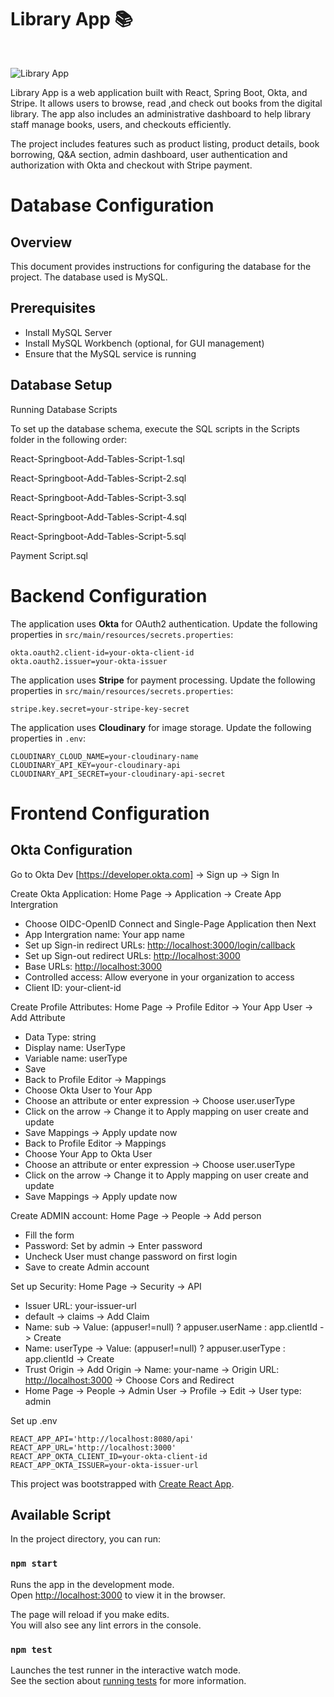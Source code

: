 <h1> Library App 📚 </h1> <br>

![Library App](https://media3.giphy.com/media/v1.Y2lkPTc5MGI3NjExYTdvd2NzZjBoa2ZvdjkxemVuMjU4bW96OG44OXMzank1a3IxczNqMiZlcD12MV9pbnRlcm5hbF9naWZfYnlfaWQmY3Q9Zw/RfJejNCPXFyOZMmKd5/giphy.gif)

Library App is a web application built with React, Spring Boot, Okta, and Stripe. It allows users to browse, read ,and check out books from the digital library. The app also includes an administrative dashboard to help library staff manage books, users, and checkouts efficiently.  

The project includes features such as product listing, product details, book borrowing, Q&A section, admin dashboard, user authentication and authorization with Okta and checkout with Stripe payment.

# Database Configuration

## Overview
This document provides instructions for configuring the database for the project. The database used is MySQL.

## Prerequisites
- Install MySQL Server
- Install MySQL Workbench (optional, for GUI management)
- Ensure that the MySQL service is running

## Database Setup

Running Database Scripts

To set up the database schema, execute the SQL scripts in the Scripts folder in the following order:

React-Springboot-Add-Tables-Script-1.sql

React-Springboot-Add-Tables-Script-2.sql

React-Springboot-Add-Tables-Script-3.sql

React-Springboot-Add-Tables-Script-4.sql

React-Springboot-Add-Tables-Script-5.sql

Payment Script.sql


# Backend Configuration

The application uses **Okta** for OAuth2 authentication. Update the following properties in `src/main/resources/secrets.properties`:

```
okta.oauth2.client-id=your-okta-client-id
okta.oauth2.issuer=your-okta-issuer
```

The application uses **Stripe** for payment processing. Update the following properties in `src/main/resources/secrets.properties`:

```
stripe.key.secret=your-stripe-key-secret
```

The application uses **Cloudinary** for image storage. Update the following properties in `.env`:

```
CLOUDINARY_CLOUD_NAME=your-cloudinary-name
CLOUDINARY_API_KEY=your-cloudinary-api
CLOUDINARY_API_SECRET=your-cloudinary-api-secret
```


# Frontend Configuration
## Okta Configuration
Go to Okta Dev [https://developer.okta.com] -> Sign up -> Sign In

Create Okta Application: Home Page -> Application -> Create App Intergration
- Choose OIDC-OpenID Connect and Single-Page Application then Next
- App Intergration name: Your app name
- Set up Sign-in redirect URLs: [http://localhost:3000/login/callback](http://localhost:3000/login/callback)
- Set up Sign-out redirect URLs: [http://localhost:3000](http://localhost:3000)
- Base URLs: [http://localhost:3000](http://localhost:3000)
- Controlled access: Allow everyone in your organization to access
- Client ID: your-client-id

Create Profile Attributes: Home Page -> Profile Editor -> Your App User -> Add Attribute
- Data Type: string
- Display name: UserType
- Variable name: userType
- Save
- Back to Profile Editor -> Mappings
- Choose Okta User to Your App
- Choose an attribute or enter expression -> Choose user.userType
- Click on the arrow -> Change it to Apply mapping on user create and update
- Save Mappings -> Apply update now
- Back to Profile Editor -> Mappings
- Choose Your App to Okta User
- Choose an attribute or enter expression -> Choose user.userType
- Click on the arrow -> Change it to Apply mapping on user create and update
- Save Mappings -> Apply update now

Create ADMIN account: Home Page -> People -> Add person
- Fill the form
- Password: Set by admin -> Enter password
- Uncheck User must change password on first login
- Save to create Admin account

Set up Security: Home Page -> Security -> API
- Issuer URL: your-issuer-url
- default -> claims -> Add Claim
- Name: sub -> Value: (appuser!=null) ? appuser.userName : app.clientId -> Create
- Name: userType -> Value: (appuser!=null) ? appuser.userType : app.clientId -> Create
- Trust Origin -> Add Origin -> Name: your-name -> Origin URL: [http://localhost:3000](http://localhost:3000) -> Choose Cors and Redirect 
- Home Page -> People -> Admin User -> Profile -> Edit -> User type: admin

Set up .env 
```
REACT_APP_API='http://localhost:8080/api'
REACT_APP_URL='http://localhost:3000'
REACT_APP_OKTA_CLIENT_ID=your-okta-client-id
REACT_APP_OKTA_ISSUER=your-okta-issuer-url
```

This project was bootstrapped with [Create React App](https://github.com/facebook/create-react-app).

## Available Script

In the project directory, you can run:

### `npm start`

Runs the app in the development mode.\
Open [http://localhost:3000](http://localhost:3000) to view it in the browser.

The page will reload if you make edits.\
You will also see any lint errors in the console.

### `npm test`

Launches the test runner in the interactive watch mode.\
See the section about [running tests](https://facebook.github.io/create-react-app/docs/running-tests) for more information.

